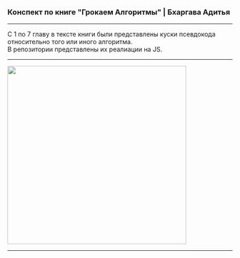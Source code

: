 ### Конспект по книге "Грокаем Алгоритмы" | Бхаргава Адитья
___
С 1 по 7 главу в тексте книги были представлены куски псевдокода относительно того или иного алгоритма. <br>
В репозитории представлены их реалиации на JS. 
___
<img src="https://cdn2.hexlet.io/derivations/image/fill_png/1200/565/eyJpZCI6IjE2NjJkYjdmYWQ4N2Y3NGQ3M2VhNWFlNDRkMGJkOGFlLmpwZWciLCJzdG9yYWdlIjoic3RvcmUifQ?signature=e08c3512b20e769a3c4867cfc4bb78bce43cc8cd6b93a6f6f3bea626d238f9b1" height="400">

___